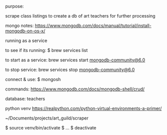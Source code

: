 purpose:

scrape class listings to create a db of art teachers for further processing


mongo notes:
https://www.mongodb.com/docs/manual/tutorial/install-mongodb-on-os-x/

running as a service 
 
to see if its running:
$ brew services list

to start as a service:
brew services start mongodb-community@6.0

to stop service:
brew services stop mongodb-community@6.0

connect & use:
$ mongosh

commands:
https://www.mongodb.com/docs/mongodb-shell/crud/

database: teachers


python venv
https://realpython.com/python-virtual-environments-a-primer/

~/Documents/projects/art_guild/scraper

$ source venv/bin/activate
$ …
$ deactivate